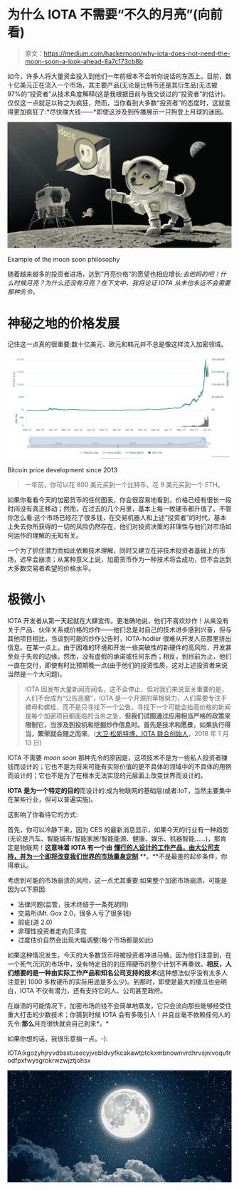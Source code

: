 # 为什么 IOTA 不需要“不久的月亮”(向前看)

> 原文：<https://medium.com/hackernoon/why-iota-does-not-need-the-moon-soon-a-look-ahead-8a7c173cb8b>

如今，许多人将大量资金投入到他们一年前根本不会听你说话的东西上。目前，数十亿美元正在流入一个市场，其主要产品(无论是比特币还是其衍生品)无法被 97%的“投资者”从技术角度解释(这是我根据目前与我交谈过的“投资者”的估计)。仅仅这一点就足以称之为疯狂，然而，当你看到大多数“投资者”的态度时，这就变得更加疯狂了:*尽快赚大钱——*即使这涉及到传播展示一只狗登上月球的迷因。

![](img/398f27e502a86b2c32a3e1636ad6b43d.png)

Example of the moon soon philosophy

随着越来越多的投资者进场，达到“月亮价格”的愿望也相应增长:*去他妈的吧！什么时候月亮？为什么还没有月亮？在下文中，我将论证 IOTA 从未也永远不会需要那种先令。*

# 神秘之地的价格发展

记住这一点真的很重要:数十亿美元、欧元和韩元并不总是像这样流入加密领域。

![](img/a3c5ed4d8eed965c1e668223466f9201.png)

Bitcoin price development since 2013

> 一年前，你可以花 800 美元买到一个比特币，花 9 美元买到一个 ETH。

如果你看看今天的加密货币的任何图表，你会很容易地看到，价格已经有很长一段时间没有真正移动；然而，在过去的几个月里，基本上每一枚硬币都升值了。不管你怎么看:这个市场已经花了很多钱，在交易机器人和上述“投资者”的时代，基本上失去你所获得的一切的风险仍然存在，他们对投资决策的非理性与他们对市场如何运作的理解的无知有关。

一个为了抓住潜力而如此依赖技术理解，同时又建立在非技术投资者基础上的市场，迟早会崩溃；从某种意义上说，加密货币作为一种技术将会成功，但不会达到大多数交易者希望的价格水平。

# 极微小

IOTA 开发者从第一天起就在大肆宣传。更准确地说，他们不喜欢炒作！从来没有关于产品、伙伴关系或价格的炒作——他们总是对自己的技术进步感到兴奋，但与其他项目相比，当谈到可能的炒作公告时，IOTA-hodler 很难从开发人员那里挤出信息。在某一点上，由于困难的环境和开发一些突破性的新硬件的高风险，开发甚至处于失败的边缘。然而，没有虚假的承诺或任何东西；相反，到目前为止，他们一直在交付，即使有时比预期晚一点(由于他们的投资性质，这对上述投资者来说当然是一个大问题)。

> IOTA 因发布大量新闻而闻名，这不会停止，但对我们来说至关重要的是，人们不会成为“公告恶魔”，IOTA 是一个开源的草根努力，人们需要专注于螺母和螺栓，而不是只寻找下一个公告。寻找下一个可能会抬高价格的新闻是每个加密项目都面临的当务之急，**但我们试图通过应用相当严格的政策来限制它，当涉及到投机和挖掘炒作信息时。首先是技术和愿景，如果执行得当，繁荣就会随之而来**。([大卫·松斯特博，IOTA 联合创始人](https://cointelegraph.com/news/fudsters-not-misinterpreted-microsoft-partnership-responsible-for-iota-decline-clarifies-ceo)，2018 年 1 月 13 日)

IOTA 不需要 *moon soon* 那种先令的原因是，这项技术不是为一些私人投资者赚钱而设计的；它也不是为将来可能有实际价值的更不具体的领域中的不具体的用例而设计的；它也不是为了在根本无法实现的元层面上改变世界而设计的。

**IOTA 是为一个特定的目的**而设计的:成为物联网的基础层(或者:IoT，当然主要集中在某些行业，但可以普遍实施)。

这影响了你看待它的方式:

首先，你可以冷静下来，因为 CES 的最新消息显示，如果今天的行业有一种趋势(无论是汽车、智能城市/智能家居/智能能源、健康、娱乐、机器智能……)，那肯定是物联网！**这意味着 IOTA 有一个由** [**懂行的人设计的工作产品，由大公司支持，并为一个即将改变我们世界的市场量身定制**](/@iotasuppoter/iota-the-bigger-picture-eb7092835dfc) **。**不是最差的起步条件，你得承认。

考虑到可能的市场崩溃的风险，这一点尤其重要:如果整个加密市场崩溃，可能是因为以下原因:

*   法律问题(监管，技术终结于一条死胡同)
*   交易所(Mt. Gox 2.0，很多人亏了很多钱)
*   瑕疵(道 2.0)
*   非理性投资者走向贝泽克
*   过度估价自然会出现大幅调整(每个市场都是如此)

如果这种情况发生，今天的大多数货币将被投资者冲进马桶，因为他们注意到，在一个死气沉沉的市场中，没有特定目的的压榨硬币的整个计划不再奏效。**相反，人们想要的是一种由实际工作产品和知名公司支持的技术**(这种想法似乎没有太多人注意到 1000 多枚硬币的实际用途是多么少)。到那时，即使是最大的傻瓜也会明白，IOTA 不仅有潜力，还有支持它的人、公司甚至政府。

在崩溃的可能情况下，加密市场的钱不会简单地蒸发，它只会流向那些能够经受住重大打击的少数技术；你猜到时候 IOTA 会有多吸引人！并且丝毫不依赖任何人的先令:**那么**月亮很快就会自己到来*。*

如果你想的话，我很乐意捐一点。-):

IOTA:kgozyhjryvdbsxtusecyjvebldvyfkcakawtptckxmbnownvrdhrvsjnivoqufrodfpxfwysgrokrwzwjztjohsx

![](img/0187e425306ed495db139634f16f0f56.png)